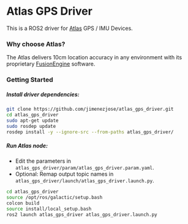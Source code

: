 # Atlas GPS Driver

This is a ROS2 driver for [Atlas](https://pointonenav.com/docs/atlas) GPS / IMU Devices. 

### Why choose Atlas?

The Atlas delivers 10cm location accuracy in any environment with its proprietary [FusionEngine](https://pointonenav.com/fusionengine) software.

### Getting Started

##### Install driver dependencies:
```bash
git clone https://github.com/jimenezjose/atlas_gps_driver.git
cd atlas_gps_driver
sudo apt-get update
sudo rosdep update
rosdep install -y --ignore-src --from-paths atlas_gps_driver/
```

##### Run Atlas node:

* Edit the parameters in `atlas_gps_driver/param/atlas_gps_driver.param.yaml`.
* Optional: Remap output topic names in `atlas_gps_driver/launch/atlas_gps_driver.launch.py`.

```bash
cd atlas_gps_driver
source /opt/ros/galactic/setup.bash
colcon build
source install/local_setup.bash
ros2 launch atlas_gps_driver atlas_gps_driver.launch.py
```